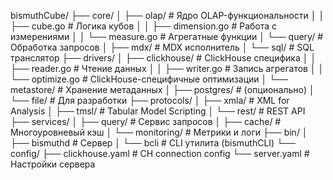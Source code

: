 bismuthCube/
├── core/
│   ├── olap/               # Ядро OLAP-функциональности
│   │   ├── cube.go         # Логика кубов
│   │   ├── dimension.go    # Работа с измерениями
│   │   └── measure.go      # Агрегатные функции
│   └── query/              # Обработка запросов
│       ├── mdx/            # MDX исполнитель
│       └── sql/            # SQL транслятор
├── drivers/
│   ├── clickhouse/         # ClickHouse специфика
│   │   ├── reader.go       # Чтение данных
│   │   ├── writer.go       # Запись агрегатов
│   │   └── optimize.go     # ClickHouse-специфичные оптимизации
│   └── metastore/          # Хранение метаданных
│       ├── postgres/       # (опционально)
│       └── file/           # Для разработки
├── protocols/
│   ├── xmla/               # XML for Analysis
│   ├── tmsl/               # Tabular Model Scripting
│   └── rest/               # REST API
├── services/
│   ├── query/              # Сервис запросов
│   ├── cache/             # Многоуровневый кэш
│   └── monitoring/        # Метрики и логи
├── bin/
│   ├── bismuthd            # Сервер
│   └── bcli               # CLI утилита (bismuthCLI)
└── config/
    ├── clickhouse.yaml    # CH connection config
    └── server.yaml        # Настройки сервера